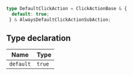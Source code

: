 ```ts
type DefaultClickAction = ClickActionBase & {
  default: true;
 } & AlwaysDefaultClickActionSubAction;
```

## Type declaration

| Name | Type |
| ------ | ------ |
| `default` | `true` |
